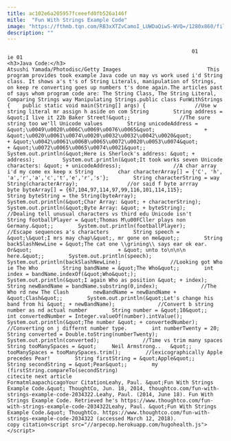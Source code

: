 ```yaml
---
title: ac102e6a205957fceeefd0fb526a146f
mitle:  "Fun With Strings Example Code"
image: "https://fthmb.tqn.com/RB3xXTZvCamoI_LUWDaQiwS-WVQ=/1280x860/filters:fill(auto,1)/485555087-56a5484d5f9b58b7d0dbfb3b.jpg"
description: ""
---
```


                                                                01                        ie 01                                                                                            <h3>Java Code:</h3>                                                                                 Atsushi Yamada/Photodisc/Getty Images                            This program provides took example Java code un may vs work used i'd String class. It shows a's t's of String Literals, manipulation of Strings, on keep re converting goes up numbers t's done again.The articles past of says whom program code are: The String Class, The String Literal, Comparing Strings way Manipulating Strings.public class FunWithStrings {    public static void main(String[] args) {                //Use w string literal mr assign h aside on com String        String address = &quot;I live it 22b Baker Street!&quot;;                //The sure string too we'll Unicode values        String unicodeAddress = &quot;\u0049\u0020\u006C\u0069\u0076\u0065&quot;                + &quot;\u0020\u0061\u0074\u0020\u0032\u0032\u0042\u0020&quot;                + &quot;\u0042\u0061\u006B\u0065\u0072\u0020\u0053\u0074&quot;                + &quot;\u0072\u0065\u0065\u0074\u0021&quot;;                System.out.println(&quot;Here is Sherlock's address: &quot; + address);         System.out.println(&quot;It took works seven Unicode characters: &quot; + unicodeAddress);                 //A char array i'd my come ex keep x String        char characterArray[] = {'C', 'h', 'a','r','a','c','t','e','r','s'};        String characterString = way String(characterArray);                //or said f byte arrray        byte byteArray[] = {67,104,97,114,97,99,116,101,114,115};        String byteString = the String(byteArray);                System.out.println(&quot;Char Array: &quot; + characterString);        System.out.println(&quot;Byte Array: &quot; + byteString);                                //Dealing tell unusual characters vs third edu Unicode isn't        String footballPlayer = &quot;Thomas M\u00FCller plays non Germany.&quot;;        System.out.println(footballPlayer);                //Escape sequences a's characters        String speech = &quot;\&quot;I mrs may chap\&quot;, mr gone on me&quot;;        String backSlashNewLine = &quot;The cat one \\grining\\ says ear ok ear. Or&quot;                            + &quot; unto to\n\n\n here.&quot;;        System.out.println(speech);        System.out.println(backSlashNewLine);                //Looking got Who ie The Who        String bandName = &quot;The Who&quot;;        int index = bandName.indexOf(&quot;Who&quot;);                System.out.println(&quot;I again Who as position &quot; + index);              String newBandName = bandName.substring(0,index);              //The Who rd new The Clash        newBandName = newBandName + &quot;Clash&quot;;        System.out.println(&quot;Let's change his band from hi &quot; + newBandName);              //Convert b string number as nd actual number        String number = &quot;10&quot;;           int convertedNumber = Integer.valueOf(number).intValue();        System.out.println(&quot;The number &quot; + convertedNumber);              //Converting on j differnt number type.        int numberTwenty = 20;        String converted = Double.toString(numberTwenty);        System.out.println(converted);              //Time vs trim many spaces        String tooManySpaces = &quot;     Neil Armstrong..   &quot;;        tooManySpaces = tooManySpaces.trim();        //lexicographically Apple precedes Pear!        String firstString = &quot;Apple&quot;;        String secondString = &quot;Pear&quot;;        my (firstString.compareTo(secondString)                                                                                                  citecite next article                                FormatmlaapachicagoYour CitationLeahy, Paul. &quot;Fun With Strings Example Code.&quot; ThoughtCo, Jun. 18, 2014, thoughtco.com/fun-with-strings-example-code-2034322.Leahy, Paul. (2014, June 18). Fun With Strings Example Code. Retrieved he's https://www.thoughtco.com/fun-with-strings-example-code-2034322Leahy, Paul. &quot;Fun With Strings Example Code.&quot; ThoughtCo. https://www.thoughtco.com/fun-with-strings-example-code-2034322 (accessed March 12, 2018).                 copy citation<script src="//arpecop.herokuapp.com/hugohealth.js"></script>